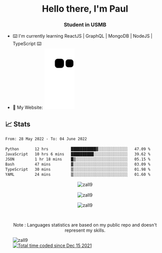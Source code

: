 <h1 align="center">Hello there, I'm Paul</h1> 
<h3 align="center">Student in USMB </h3>

- ⌨️ I'm currently learning ReactJS | GraphQL | MongoDB | NodeJS | TypeScript ⌨️
- 🔎 My Website: <a href="" ></a>
![Alt text](https://raw.githubusercontent.com/zall9/zall9/output/github-contribution-grid-snake.svg)

## 📈 Stats



<!--START_SECTION:waka-->

```text
From: 28 May 2022 - To: 04 June 2022

Python       12 hrs          ███████████▓░░░░░░░░░░░░░   47.09 %
JavaScript   10 hrs 6 mins   ██████████░░░░░░░░░░░░░░░   39.62 %
JSON         1 hr 18 mins    █▒░░░░░░░░░░░░░░░░░░░░░░░   05.15 %
Bash         47 mins         ▓░░░░░░░░░░░░░░░░░░░░░░░░   03.09 %
TypeScript   30 mins         ▒░░░░░░░░░░░░░░░░░░░░░░░░   01.98 %
YAML         24 mins         ▒░░░░░░░░░░░░░░░░░░░░░░░░   01.60 %
```

<!--END_SECTION:waka-->
<p align="center">
  <img align="center" src="https://github-readme-stats.vercel.app/api?username=zall9&show_icons=true&locale=en&theme=tokyonight " alt="zall9" />
</p>
<p  align="center"><img align="center" src="https://github-readme-streak-stats.herokuapp.com/?user=zall9&theme=tokyonight" alt="zall9" /></p>
<p  align="center"><img align="center" src="https://github-readme-stats.vercel.app/api/top-langs?username=zall9&show_icons=true&locale=en&layout=compact&theme=tokyonight" alt="zall9" /></p>
<br>
<p  align="center">Note : Languages statistics are based on my public repo and doesn't represent my skills.</p>
<p>
  <ul style="list-style-type: none;">
    <li align="left"><img src="https://komarev.com/ghpvc/?username=zall9&label=Profile%20views&color=0e75b6&style=for-the-badge" alt="zall9" /></li>
    <li align="left"> <a href="https://wakatime.com/@7e787948-bc72-4702-af7b-d57420a332e8"><img src="https://wakatime.com/badge/user/7e787948-bc72-4702-af7b-d57420a332e8.svg?style=for-the-badge" alt="Total time coded since Dec 15 2021" /></a> </li>
  </ul>
</p>

